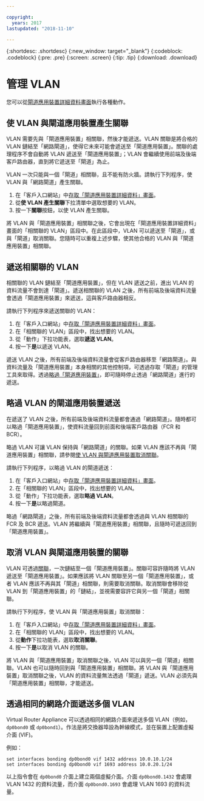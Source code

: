```yaml
---

copyright:
  years: 2017
lastupdated: "2018-11-10"

---
```


{:shortdesc: .shortdesc}
{:new_window: target="_blank"}
{:codeblock: .codeblock}
{:pre: .pre}
{:screen: .screen}
{:tip: .tip}
{:download: .download}

# 管理 VLAN
您可以從[閘道應用裝置詳細資料畫面](access-gateway-details.html)執行各種動作。

## 使 VLAN 與閘道應用裝置產生關聯

VLAN 需要先與「閘道應用裝置」相關聯，然後才能遞送。VLAN 關聯是將合格的 VLAN 鏈結至「網路閘道」，使得它未來可能會遞送至「閘道應用裝置」。關聯的處理程序不會自動將 VLAN 遞送至「閘道應用裝置」；VLAN 會繼續使用前端及後端客戶路由器，直到將它遞送至「閘道」為止。 

VLAN 一次只能與一個「閘道」相關聯，且不能有防火牆。請執行下列程序，使 VLAN 與「網路閘道」產生關聯。

1. 在「客戶入口網站」中[存取「閘道應用裝置詳細資料」畫面](access-gateway-details.html)。 
2. 從**使 VLAN 產生關聯**下拉清單中選取想要的 VLAN。
3. 按一下**關聯**按鈕，以使 VLAN 產生關聯。

將 VLAN 與「閘道應用裝置」相關聯之後，它會出現在「閘道應用裝置詳細資料」畫面的「相關聯的 VLAN」區段中。在此區段中，VLAN 可以遞送至「閘道」，或與「閘道」取消關聯。您隨時可以重複上述步驟，使其他合格的 VLAN 與「閘道應用裝置」相關聯。

## 遞送相關聯的 VLAN

相關聯的 VLAN 鏈結至「閘道應用裝置」，但在 VLAN 遞送之前，進出 VLAN 的資料流量不會到達「閘道」。遞送相關聯的 VLAN 之後，所有前端及後端資料流量會透過「閘道應用裝置」來遞送，這與客戶路由器相反。 

請執行下列程序來遞送關聯的 VLAN：

1. 在「客戶入口網站」中[存取「閘道應用裝置詳細資料」畫面](access-gateway-details.html)。 
2. 在「相關聯的 VLAN」區段中，找出想要的 VLAN。
3. 從「動作」下拉功能表，選取**遞送 VLAN**。
4. 按一下**是**以遞送 VLAN。 

遞送 VLAN 之後，所有前端及後端資料流量會從客戶路由器移至「網路閘道」。與資料流量及「閘道應用裝置」本身相關的其他控制項，可透過存取「閘道」的管理工具來取得。透過[略過「閘道應用裝置」](#bypass-gateway-appliance-routing-for-a-vlan)，即可隨時停止透過「網路閘道」進行的遞送。

## 略過 VLAN 的閘道應用裝置遞送

在遞送了 VLAN 之後，所有前端及後端資料流量都會通過「網路閘道」。隨時都可以略過「閘道應用裝置」，使資料流量回到前面和後端客戶路由器（FCR 和 BCR）。 

略過 VLAN 可讓 VLAN 保持與「網路閘道」的關聯。如果 VLAN 應該不再與「閘道應用裝置」相關聯，請參閱[使 VLAN 與閘道應用裝置取消關聯](#disassociate-a-vlan-from-a-gateway-appliance)。 

請執行下列程序，以略過 VLAN 的閘道遞送：

1. 在「客戶入口網站」中[存取「閘道應用裝置詳細資料」畫面](access-gateway-details.html)。 
2. 在「相關聯的 VLAN」區段中，找出想要的 VLAN。
3. 從「動作」下拉功能表，選取**略過 VLAN**。
4. 按一下**是**以略過閘道。 

略過「網路閘道」之後，所有前端及後端資料流量都會透過與 VLAN 相關聯的 FCR 及 BCR 遞送。VLAN 將繼續與「閘道應用裝置」相關聯，且隨時可遞送回到「閘道應用裝置」。

## 取消 VLAN 與閘道應用裝置的關聯

VLAN 可透過[關聯](#associate-a-vlan-to-a-gateway-appliance)，一次鏈結至一個「閘道應用裝置」。關聯可容許隨時將 VLAN 遞送至「閘道應用裝置」。如果應該將 VLAN 關聯至另一個「閘道應用裝置」，或者 VLAN 應該不再與其「閘道」相關聯，則需要取消關聯。取消關聯會移除從 VLAN 到「閘道應用裝置」的「鏈結」，並視需要容許它與另一個「閘道」相關聯。 

請執行下列程序，使 VLAN 與「閘道應用裝置」取消關聯：

1. 在「客戶入口網站」中[存取「閘道應用裝置詳細資料」畫面](access-gateway-details.html)。 
2. 在「相關聯的 VLAN」區段中，找出想要的 VLAN。
3. 從**動作**下拉功能表，選取**取消關聯**。 
4. 按一下**是**以取消 VLAN 的關聯。 

將 VLAN 與「閘道應用裝置」取消關聯之後，VLAN 可以與另一個「閘道」相關聯。VLAN 也可以隨時回到與「閘道應用裝置」相關聯。將 VLAN 與「閘道應用裝置」取消關聯之後，VLAN 的資料流量無法透過「閘道」遞送。VLAN 必須先與「閘道應用裝置」相關聯，才能遞送。

## 透過相同的網路介面遞送多個 VLAN
Virtual Router Appliance 可以透過相同的網路介面來遞送多個 VLAN（例如，`dp0bond0` 或 `dp0bond1`）。作法是將交換器埠設為幹線模式，並在裝置上配置虛擬介面 (VIF)。

例如： 

```
set interfaces bonding dp0bond0 vif 1432 address 10.0.10.1/24
set interfaces bonding dp0bond0 vif 1693 address 10.0.20.1/24
```

以上指令會在 `dp0bond0` 介面上建立兩個虛擬介面。介面 `dp0bond0.1432` 會處理 VLAN 1432 的資料流量，而介面 `dp0bond0.1693` 會處理 VLAN 1693 的資料流量。

